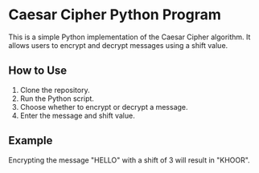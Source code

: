 # Caesar Cipher Python Program

This is a simple Python implementation of the Caesar Cipher algorithm. It allows users to encrypt and decrypt messages using a shift value.

## How to Use
1. Clone the repository.
2. Run the Python script.
3. Choose whether to encrypt or decrypt a message.
4. Enter the message and shift value.

## Example
Encrypting the message "HELLO" with a shift of 3 will result in "KHOOR".
